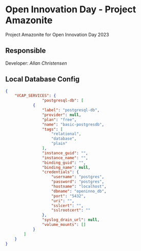 # Open Innovation Day - Project Amazonite

Project Amazonite for Open Innovation Day 2023

## Responsible

Developer: _Allan Christensen_

## Local Database Config

```json
{
    "VCAP_SERVICES": {
                "postgresql-db": [
            {
                "label": "postgresql-db",
                "provider": null,
                "plan": "free",
                "name": "basic-postgresdb",
                "tags": [
                    "relational",
                    "database",
                    "plain"
                ],
                "instance_guid": "",
                "instance_name": "",
                "binding_guid": "",
                "binding_name": null,
                "credentials": {
                    "username": "postgres",
                    "password": "postgres",
                    "hostname": "localhost",
                    "dbname": "openinno_db",
                    "port": "5432",
                    "uri": "",
                    "sslcert": "",
                    "sslrootcert": ""
                },
                "syslog_drain_url": null,
                "volume_mounts": []
            }
        ]
    }
}
```
